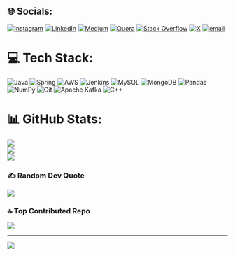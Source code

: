 
## 🌐 Socials:
[![Instagram](https://img.shields.io/badge/Instagram-%23E4405F.svg?logo=Instagram&logoColor=white)](https://instagram.com/trishala.codes) [![LinkedIn](https://img.shields.io/badge/LinkedIn-%230077B5.svg?logo=linkedin&logoColor=white)](https://linkedin.com/in/trishala01) [![Medium](https://img.shields.io/badge/Medium-12100E?logo=medium&logoColor=white)](https://medium.com/@trishalaswain2000) [![Quora](https://img.shields.io/badge/Quora-%23B92B27.svg?logo=Quora&logoColor=white)](https://quora.com/profile/Trishala-Swain) [![Stack Overflow](https://img.shields.io/badge/-Stackoverflow-FE7A16?logo=stack-overflow&logoColor=white)](https://stackoverflow.com/users/15190763) [![X](https://img.shields.io/badge/X-black.svg?logo=X&logoColor=white)](https://x.com/trishalastwt) [![email](https://img.shields.io/badge/Email-D14836?logo=gmail&logoColor=white)](mailto:trishalaswain2000@gmail.com) 

# 💻 Tech Stack:
![Java](https://img.shields.io/badge/java-%23ED8B00.svg?style=for-the-badge&logo=openjdk&logoColor=white) ![Spring](https://img.shields.io/badge/spring-%236DB33F.svg?style=for-the-badge&logo=spring&logoColor=white) ![AWS](https://img.shields.io/badge/AWS-%23FF9900.svg?style=for-the-badge&logo=amazon-aws&logoColor=white) ![Jenkins](https://img.shields.io/badge/jenkins-%232C5263.svg?style=for-the-badge&logo=jenkins&logoColor=white) ![MySQL](https://img.shields.io/badge/mysql-4479A1.svg?style=for-the-badge&logo=mysql&logoColor=white) ![MongoDB](https://img.shields.io/badge/MongoDB-%234ea94b.svg?style=for-the-badge&logo=mongodb&logoColor=white) ![Pandas](https://img.shields.io/badge/pandas-%23150458.svg?style=for-the-badge&logo=pandas&logoColor=white) ![NumPy](https://img.shields.io/badge/numpy-%23013243.svg?style=for-the-badge&logo=numpy&logoColor=white) ![Git](https://img.shields.io/badge/git-%23F05033.svg?style=for-the-badge&logo=git&logoColor=white) ![Apache Kafka](https://img.shields.io/badge/Apache%20Kafka-000?style=for-the-badge&logo=apachekafka) ![C++](https://img.shields.io/badge/c++-%2300599C.svg?style=for-the-badge&logo=c%2B%2B&logoColor=white)
# 📊 GitHub Stats:
![](https://github-readme-stats.vercel.app/api?username=Thegeekgirl19&theme=dark&hide_border=false&include_all_commits=false&count_private=false)<br/>
![](https://nirzak-streak-stats.vercel.app/?user=Thegeekgirl19&theme=dark&hide_border=false)<br/>
![](https://github-readme-stats.vercel.app/api/top-langs/?username=Thegeekgirl19&theme=dark&hide_border=false&include_all_commits=false&count_private=false&layout=compact)

### ✍️ Random Dev Quote
![](https://quotes-github-readme.vercel.app/api?type=horizontal&theme=radical)

### 🔝 Top Contributed Repo
![](https://github-contributor-stats.vercel.app/api?username=Thegeekgirl19&limit=5&theme=dark&combine_all_yearly_contributions=true)

---
[![](https://visitcount.itsvg.in/api?id=Thegeekgirl19&icon=0&color=0)](https://visitcount.itsvg.in)

<!-- Proudly created with GPRM ( https://gprm.itsvg.in ) -->
